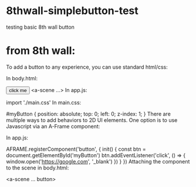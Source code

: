 # 8thwall-simplebutton-test
 testing basic 8th wall button

# from 8th wall: 
To add a button to any experience, you can use standard html/css:

In body.html:

<button id="myButton">click me</button>
<a-scene ...>
In app.js:

import './main.css'
In main.css:

#myButton {
  position: absolute;
  top: 0;
  left: 0;
  z-index: 1;
}
There are multiple ways to add behaviors to 2D UI elements. One option is to use Javascript via an A-Frame component:

In app.js:

AFRAME.registerComponent('button', {
  init() {
    const btn = document.getElementById('myButton')
    btn.addEventListener('click', () => {
      window.open('https://google.com', '_blank')
    })
  }
})
Attaching the component to the scene in body.html:

<a-scene ... button>